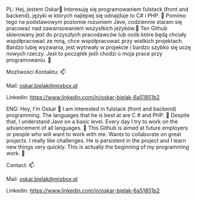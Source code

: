 PL:
Hej, jestem Oskar👋
Interesuję się programowaniem fulstack (front and backend), języki w których najlepiej się odnajduje to C# i PHP. 👀
Pomimo tego na podstawowym poziomie rozumiem Jave, codziennie staram się pracować nad zawansowaniem wszystkich jeżyków.🌱
Ten Github skierowany jest do przyszłych pracodawców lub osób które będą chciały współpracować ze mną, chce współpracować przy wielkich projektach. 
Bardzo lubię wyzwania, jest wytrwały w projekcie i bardzo szybko się uczę nowych rzeczy. 
Jest to początek jeśli chodzi o moja prace przy programowaniu. 💞️

Mozliwości Kontaktu: 📫

Mail: oskar.bielak@mixbox.pl

Linkedin: https://www.linkedin.com/in/oskar-bielak-6a51851b2



ENG:
Hey, I'm Oskar 👋
I am interested in fulstack (front and backend) programming. The languages that he is best at are C # and PHP. 👀
Despite that, I understand Jave on a basic level. Every day I try to work on the advancement of all languages. 🌱
This Github is aimed at future employers or people who will want to work with me. Wants to collaborate on great projects.
I really like challenges. He is persistent in the project and I learn new things very quickly. 
This is actually the beginning of my programming work. 💞️

Contact: 📫

Mail: oskar.bielak@mixbox.pl

Linkedin: https://www.linkedin.com/in/oskar-bielak-6a51851b2
